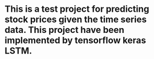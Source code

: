 # This is a test project for predicting stock prices given the time series data. This project have been implemented by tensorflow keras LSTM.
